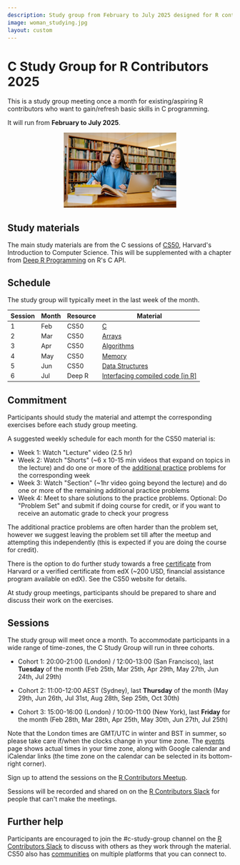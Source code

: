 ```yaml
---
description: Study group from February to July 2025 designed for R contributors to develop skills in C programming.
image: woman_studying.jpg
layout: custom
---
```


# C Study Group for R Contributors 2025

This is a study group meeting once a month for existing/aspiring R contributors who want to gain/refresh basic skills in C programming.

It will run from **February to July 2025**.

<center><img src="woman_studying.jpg" alt="Woman studying in a library with books and a laptop" width="50%"/></center>

## Study materials

The main study materials are from the C sessions of [CS50](https://cs50.harvard.edu/x/), Harvard's Introduction to Computer Science. This will be supplemented with a chapter from [Deep R Programming](https://deepr.gagolewski.com/chapter/310-compiled.html) on R's C API.

## Schedule

The study group will typically meet in the last week of the month.

| Session  | Month   | Resource | Material                                                                                   |
|------------|------------|------------|-------------------------------------|
| 1   | Feb | CS50     | [C](https://cs50.harvard.edu/x/2025/weeks/1/)                                              |
| 2   | Mar | CS50     | [Arrays](https://cs50.harvard.edu/x/2025/weeks/2/)                                         |
| 3   | Apr | CS50     | [Algorithms](https://cs50.harvard.edu/x/2025/weeks/3/)                                     |
| 4   | May | CS50     | [Memory](https://cs50.harvard.edu/x/2025/weeks/4/)                                         |
| 5   | Jun | CS50     | [Data Structures](https://cs50.harvard.edu/x/2025/weeks/5/)                                |
| 6   | Jul | Deep R   | [Interfacing compiled code [in R]](https://deepr.gagolewski.com/chapter/310-compiled.html) |

## Commitment

Participants should study the material and attempt the corresponding exercises before each study group meeting.

A suggested weekly schedule for each month for the CS50 material is:

-   Week 1: Watch "Lecture" video (2.5 hr)
-   Week 2: Watch "Shorts" (\~6 x 10-15 min videos that expand on topics in the lecture) and do one or more of the [additional practice](https://cs50.harvard.edu/x/2025/practice/) problems for the corresponding week
-   Week 3: Watch "Section" (~1hr video going beyond the lecture) and do one or more of the remaining additional practice problems
-   Week 4: Meet to share solutions to the practice problems. Optional: Do "Problem Set" and submit if doing course for credit, or if you want to receive an automatic grade to check your progress

The additional practice problems are often harder than the problem set, 
however we suggest leaving the problem set till after the meetup and attempting 
this independently (this is expected if you are doing the course for credit).

There is the option to do further study towards a free [certificate](https://cs50.harvard.edu/x/2025/certificate/) from Harvard or a verified certificate from edX (~200 USD, financial assistance program available on edX). See the CS50 website for details.

At study group meetings, participants should be prepared to share and discuss their work on the exercises.


## Sessions

The study group will meet once a month. 
To accommodate participants in a wide range of time-zones, the C Study Group will run in three cohorts. 

- Cohort 1: 20:00-21:00 (London) / 12:00-13:00 (San Francisco), last **Tuesday** of the month (Feb 25th, Mar 25th, Apr 29th, May 27th, Jun 24th, Jul 29th)

- Cohort 2: 11:00-12:00 AEST (Sydney), last **Thursday** of the month (May 29th, Jun 26th, Jul 31st, Aug 28th, Sep 25th, Oct 30th)

- Cohort 3: 15:00-16:00 (London) / 10:00-11:00 (New York), last **Friday** for the month (Feb 28th, Mar 28th, Apr 25th, May 30th, Jun 27th, Jul 25th)

Note that the London times are GMT/UTC in winter and BST in summer, so please take care if/when the clocks change in your time zone. The [events](/events) page shows actual times in your time zone, along with Google calendar and iCalendar links (the time zone on the calendar can be selected in its bottom-right corner).

Sign up to attend the sessions on the [R Contributors Meetup](https://www.meetup.com/r-contributors/events/).

Sessions will be recorded and shared on on the [R Contributors Slack](/slack) for people that can't make the meetings. 


## Further help

Participants are encouraged to join the #c-study-group channel on the [R Contributors Slack](/slack) to discuss with others as they work through the material. CS50 also has [communities](https://cs50.harvard.edu/x/2025/communities/) on multiple platforms that you can connect to.
